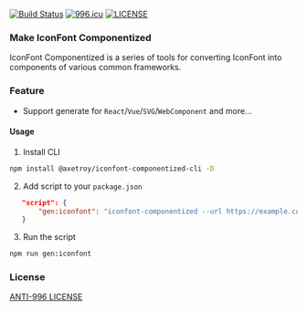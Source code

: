 [![Build Status](https://github.com/axetroy/iconfont-componentized/workflows/build/badge.svg)](https://github.com/axetroy/iconfont-componentized/actions)
[![996.icu](https://img.shields.io/badge/link-996.icu-red.svg)](https://996.icu)
[![LICENSE](https://img.shields.io/badge/license-Anti%20996-blue.svg)](https://github.com/996icu/996.ICU/blob/master/LICENSE)

### Make IconFont Componentized

IconFont Componentized is a series of tools for converting IconFont into components of various common frameworks.

### Feature

-   Support generate for `React`/`Vue`/`SVG`/`WebComponent` and more...

#### Usage

1. Install CLI

```bash
npm install @axetroy/iconfont-componentized-cli -D
```

2. Add script to your `package.json`

```json
   "script": {
       "gen:iconfont": "iconfont-componentized --url https://example.com"
   }
```

3. Run the script

```bash
npm run gen:iconfont
```

### License

[ANTI-996 LICENSE](LICENSE)
